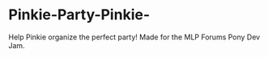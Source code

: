 # Pinkie-Party-Pinkie-
Help Pinkie organize the perfect party! Made for the MLP Forums Pony Dev Jam.
